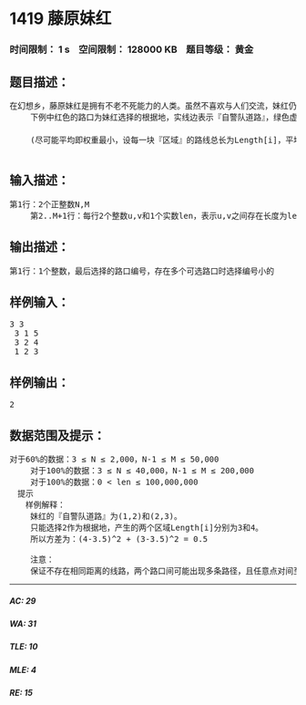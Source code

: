 # 1419 藤原妹红   
### 时间限制： 1 s&nbsp;&nbsp;&nbsp;&nbsp;空间限制： 128000 KB&nbsp;&nbsp;&nbsp;&nbsp;题目等级： 黄金  
## 题目描述：  

<pre>
在幻想乡，藤原妹红是拥有不老不死能力的人类。虽然不喜欢与人们交流，妹红仍然保护着误入迷途竹林村民。由于算得上是幻想乡最强的人类，对于她而言，迷途竹林的单向道路亦可以逆行。在妹红眼中，迷途竹林可以视为一个由N个路口(编号1..N)，M条不同长度双向路连接的区域。妹红所在的红之自警队为了方便在迷途竹林中行动，绘制了一张特殊的迷途竹林地图，这张地图上只保留了N-1条道路，这些道路保证了任意两个路口间有且仅有一条路径，并且满足所有保留的道路长度之和最小，我们称这些道路为『自警队道路』。现在妹红打算在其中一个连接有多条『自警队道路』的路口设立根据地，当去掉根据地这个根据地所在路口后，就会出现某些路口间无法通过『自警队道路』相互连通的情况，我们认为这时仍然能够通过『自警队道路』连通的路口属于同一个『区域』。妹红希望最后每个『区域』的『自警队道路』总长尽可能平均，请计算出她应该选择哪一个路口作为根据地。  
 　　下例中红色的路口为妹红选择的根据地，实线边表示『自警队道路』，绿色虚线边表示非『自警队道路』，数字表示边权，『自警队道路』中相同颜色的实线边代表属于同一个『区域』：  
 　　  
 　　(尽可能平均即权重最小，设每一块『区域』的路线总长为Length[i]，平均路线长度为Avg=SUM{Length[i]}/区域数，权重d=∑( (Length[i]-Avg)^2 ) )

</pre>
  
  
## 输入描述：  

<pre>
第1行：2个正整数N,M  
 　　第2..M+1行：每行2个整数u,v和1个实数len，表示u,v之间存在长度为len的边
</pre>
  
  
## 输出描述：  

<pre>
第1行：1个整数，最后选择的路口编号，存在多个可选路口时选择编号小的
</pre>
  
  
## 样例输入：  

<pre>
3 3  
 3 1 5  
 3 2 4  
 1 2 3
</pre>
  
  
## 样例输出：  

<pre>
2
</pre>
  
  
## 数据范围及提示：  

<pre>
对于60%的数据：3 ≤ N ≤ 2,000，N-1 ≤ M ≤ 50,000  
 　　对于100%的数据：3 ≤ N ≤ 40,000，N-1 ≤ M ≤ 200,000  
 　　对于100%的数据：0 < len ≤ 100,000,000  
　提示  
　　样例解释：  
 　　妹红的『自警队道路』为(1,2)和(2,3)。  
 　　只能选择2作为根据地，产生的两个区域Length[i]分别为3和4。  
 　　所以方差为：(4-3.5)^2 + (3-3.5)^2 = 0.5  
  
 　　注意：  
 　　保证不存在相同距离的线路，两个路口间可能出现多条路径，且任意点对间至少存在一条路径。
</pre>
  
  
***  

##### AC: 29  
##### WA: 31  
##### TLE: 10  
##### MLE: 4  
##### RE: 15  
